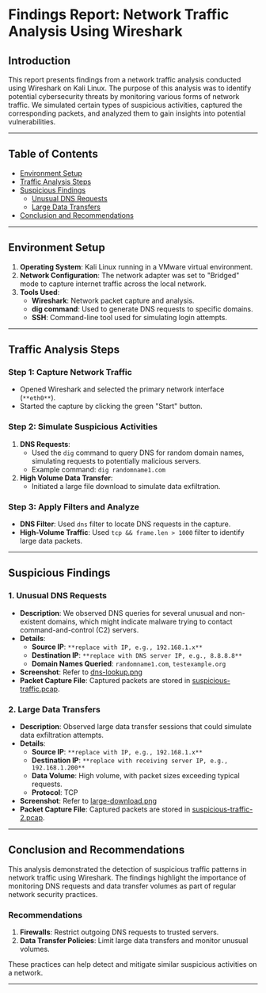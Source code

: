 # Findings Report: Network Traffic Analysis Using Wireshark

## Introduction
This report presents findings from a network traffic analysis conducted using Wireshark on Kali Linux. The purpose of this analysis was to identify potential cybersecurity threats by monitoring various forms of network traffic. We simulated certain types of suspicious activities, captured the corresponding packets, and analyzed them to gain insights into potential vulnerabilities.

---

## Table of Contents
- [Environment Setup](#environment-setup)
- [Traffic Analysis Steps](#traffic-analysis-steps)
- [Suspicious Findings](#suspicious-findings)
  - [Unusual DNS Requests](#unusual-dns-requests)
  - [Large Data Transfers](#large-data-transfers)
- [Conclusion and Recommendations](#conclusion-and-recommendations)

---

## Environment Setup
1. **Operating System**: Kali Linux running in a VMware virtual environment.
2. **Network Configuration**: The network adapter was set to "Bridged" mode to capture internet traffic across the local network.
3. **Tools Used**: 
   - **Wireshark**: Network packet capture and analysis.
   - **dig command**: Used to generate DNS requests to specific domains.
   - **SSH**: Command-line tool used for simulating login attempts.

---

## Traffic Analysis Steps
### Step 1: Capture Network Traffic
- Opened Wireshark and selected the primary network interface (`**eth0**`).
- Started the capture by clicking the green "Start" button.

### Step 2: Simulate Suspicious Activities
1. **DNS Requests**:
   - Used the `dig` command to query DNS for random domain names, simulating requests to potentially malicious servers.
   - Example command: `dig randomname1.com`
2. **High Volume Data Transfer**:
   - Initiated a large file download to simulate data exfiltration.

### Step 3: Apply Filters and Analyze
- **DNS Filter**: Used `dns` filter to locate DNS requests in the capture.
- **High-Volume Traffic**: Used `tcp && frame.len > 1000` filter to identify large data packets.

---

## Suspicious Findings

### 1. Unusual DNS Requests
   - **Description**: We observed DNS queries for several unusual and non-existent domains, which might indicate malware trying to contact command-and-control (C2) servers.
   - **Details**:
     - **Source IP**: `**replace with IP, e.g., 192.168.1.x**`
     - **Destination IP**: `**replace with DNS server IP, e.g., 8.8.8.8**`
     - **Domain Names Queried**: `randomname1.com`, `testexample.org`
   - **Screenshot**: Refer to [dns-lookup.png](./screenshots/dns-lookup.png)
   - **Packet Capture File**: Captured packets are stored in [suspicious-traffic.pcap](./wireshark-capture-files/suspicious-traffic.pcap).

### 2. Large Data Transfers
   - **Description**: Observed large data transfer sessions that could simulate data exfiltration attempts.
   - **Details**:
     - **Source IP**: `**replace with IP, e.g., 192.168.1.x**`
     - **Destination IP**: `**replace with receiving server IP, e.g., 192.168.1.200**`
     - **Data Volume**: High volume, with packet sizes exceeding typical requests.
     - **Protocol**: TCP
   - **Screenshot**: Refer to [large-download.png](./screenshots/large-download.png)
   - **Packet Capture File**: Captured packets are stored in [suspicious-traffic-2.pcap](./wireshark-capture-files/suspicious-traffic-2.pcap).

---

## Conclusion and Recommendations
This analysis demonstrated the detection of suspicious traffic patterns in network traffic using Wireshark. The findings highlight the importance of monitoring DNS requests and data transfer volumes as part of regular network security practices.

### Recommendations
1. **Firewalls**: Restrict outgoing DNS requests to trusted servers.
2. **Data Transfer Policies**: Limit large data transfers and monitor unusual volumes.

These practices can help detect and mitigate similar suspicious activities on a network.

---

